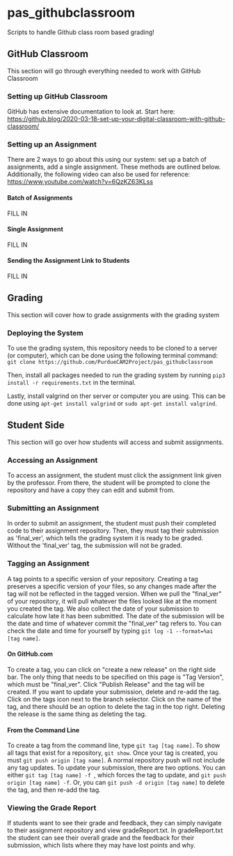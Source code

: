# pas_githubclassroom
Scripts to handle Github class room based grading!

## GitHub Classroom
This section will go through everything needed to work with GitHub Classroom

### Setting up GitHub Classroom
GitHub has extensive documentation to look at. Start here: 
https://github.blog/2020-03-18-set-up-your-digital-classroom-with-github-classroom/

### Setting up an Assignment
There are 2 ways to go about this using our system: set up a batch of assignments, add a single assignment.
These methods are outlined below.
Additionally, the following video can also be used for reference:
https://www.youtube.com/watch?v=6QzKZ63KLss

#### Batch of Assignments
FILL IN

#### Single Assignment
FILL IN

#### Sending the Assignment Link to Students
FILL IN


## Grading
This section will cover how to grade assignments with the grading system

### Deploying the System
To use the grading system, this repository needs to be cloned to a server (or computer), which can be done using the following terminal command:
```git clone https://github.com/PurdueCAM2Project/pas_githubclassroom```

Then, install all packages needed to run the grading system by running ```pip3 install -r requirements.txt``` in the terminal.

Lastly, install valgrind on ther server or computer you are using. This can be done using ```apt-get install valgrind``` or ```sudo apt-get install valgrind```.

## Student Side
This section will go over how students will access and submit assignments.

### Accessing an Assignment
To access an assignment, the student must click the assignment link given by the professor. From there, the student will
be prompted to clone the repository and have a copy they can edit and submit from.

### Submitting an Assignment
In order to submit an assignment, the student must push their completed code to their assignment repository. Then, they 
must tag their submission as 'final_ver', which tells the grading system it is ready to be graded. Without the 'final_ver' 
tag, the submission will not be graded.
 
### Tagging an Assignment
A tag points to a specific version of your repository. Creating a tag preserves a specific version of your files, so any changes made after the tag will not be reflected in the tagged version. When we pull the "final_ver" of your repository, it will pull whatever the files looked like at the moment you created the tag.
We also collect the date of your submission to calculate how late it has been submitted. The date of the submission will be the date and time of whatever commit the "final_ver" tag refers to. 
You can check the date and time for yourself by typing ```git log -1 --format=%ai [tag name]```.
#### On GitHub.com
To create a tag, you can click on "create a new release" on the right side bar. The only thing that needs to be specified on this page is "Tag Version", which must be "final_ver". Click "Publish Release" and the tag will be created.
If you want to update your submission, delete and re-add the tag. Click on the tags icon next to the branch selector. Click on the name of the tag, and there should be an option to delete the tag in the top right. Deleting the release is the same thing as deleting the tag. 
#### From the Command Line
To create a tag from the command line, type ```git tag [tag name]```. To show all tags that exist for a repository, ```git show```. Once your tag is created, you must ```git push origin [tag name]```. A normal repository push will not include any tag updates.
To update your submission, there are two options. You can either ```git tag [tag name] -f ```, which forces the tag to update, and ```git push origin [tag name] -f```. Or, you can ```git push -d origin [tag name]``` to delete the tag, and then re-add the tag. 

### Viewing the Grade Report
If students want to see their grade and feedback, they can simply navigate to their assignment repository and view gradeReport.txt.
In gradeReport.txt the student can see their overall grade and the feedback for their submission, which lists where they 
may have lost points and why. 

